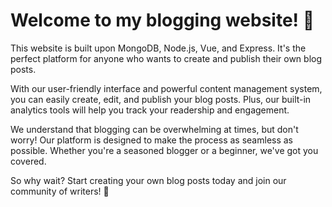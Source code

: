 # Welcome to my blogging website! 📝

This website is built upon MongoDB, Node.js, Vue, and Express. It's the perfect platform for anyone who wants to create and publish their own blog posts. 

With our user-friendly interface and powerful content management system, you can easily create, edit, and publish your blog posts. Plus, our built-in analytics tools will help you track your readership and engagement.

We understand that blogging can be overwhelming at times, but don't worry! Our platform is designed to make the process as seamless as possible. Whether you're a seasoned blogger or a beginner, we've got you covered.

So why wait? Start creating your own blog posts today and join our community of writers! 🚀
